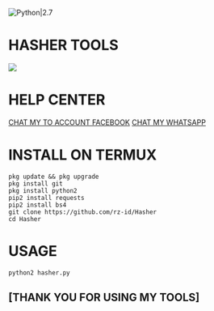 ![Python|2.7](https://img.shields.io/badge/Python-2.7-blue.svg)
# HASHER TOOLS
<img src="https://github.com/rz-id/Hasher/blob/master/Screenshot_2020_0408_144819.jpg"/>

# HELP CENTER
<a href ="https://mbasic.facebook.com/riski.darmawan.1690671">CHAT MY TO ACCOUNT FACEBOOK</a>
<a href="https://api.whatsapp.com/send?phone=6288261764938&text=ASSALAMUALAIKUM%20ADMIN%20SAYA%20INGIN%20LICENSE%20HASHER">CHAT MY WHATSAPP </a>

# INSTALL ON TERMUX
```
pkg update && pkg upgrade
pkg install git
pkg install python2
pip2 install requests
pip2 install bs4
git clone https://github.com/rz-id/Hasher
cd Hasher
```

# USAGE
```
python2 hasher.py
```

## [THANK YOU FOR USING MY TOOLS]
